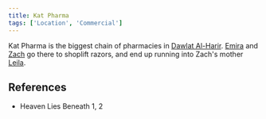 ```yaml
---
title: Kat Pharma
tags: ['Location', 'Commercial']
---
```

Kat Pharma is the biggest chain of pharmacies in [Dawlat Al-Harir](wiki/Dawlat%20al-harir.md). [Emira](wiki/emira.md) and [Zach](wiki/zach.md) go there to shoplift razors, and end up running into Zach's mother [Leila](wiki/leila.md).

## References
- Heaven Lies Beneath 1, 2
